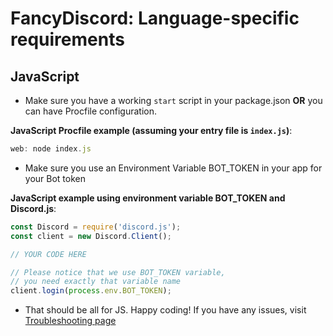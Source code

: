 # FancyDiscord: Language-specific requirements

## JavaScript
- Make sure you have a working `start` script in your package.json **OR** you can have Procfile configuration.

**JavaScript Procfile example (assuming your entry file is `index.js`)**:
```js
web: node index.js
```
- Make sure you use an Environment Variable BOT_TOKEN in your app for your Bot token

**JavaScript example using environment variable BOT_TOKEN and Discord.js**:
```js
const Discord = require('discord.js');
const client = new Discord.Client();

// YOUR CODE HERE

// Please notice that we use BOT_TOKEN variable, 
// you need exactly that variable name
client.login(process.env.BOT_TOKEN);
```
- That should be all for JS. Happy coding! If you have any issues, visit [Troubleshooting page](/docs/troubleshooting) 

